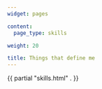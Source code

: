 ```yaml
---
widget: pages

content:
  page_type: skills

weight: 20

title: Things that define me
---
```


{{ partial "skills.html" . }}